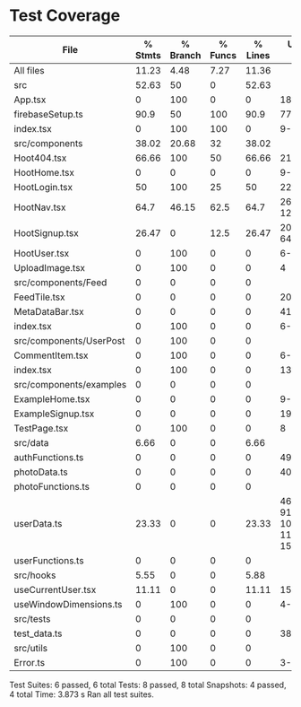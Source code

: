 # Test Coverage

File                     | % Stmts | % Branch | % Funcs | % Lines | Uncovered Line #s
-------------------------|---------|----------|---------|---------|----------------------------------------
All files                |   11.23 |     4.48 |    7.27 |   11.36 |
 src                     |   52.63 |       50 |       0 |   52.63 |
  App.tsx                |       0 |      100 |       0 |       0 | 18-103
  firebaseSetup.ts       |    90.9 |       50 |     100 |    90.9 | 77
  index.tsx              |       0 |      100 |     100 |       0 | 9-23
 src/components          |   38.02 |    20.68 |      32 |   38.02 |
  Hoot404.tsx            |   66.66 |      100 |      50 |   66.66 | 21
  HootHome.tsx           |       0 |        0 |       0 |       0 | 9-17
  HootLogin.tsx          |      50 |      100 |      25 |      50 | 22-27,48-61
  HootNav.tsx            |    64.7 |    46.15 |    62.5 |    64.7 | 26,43,85,96-121
  HootSignup.tsx         |   26.47 |        0 |    12.5 |   26.47 | 20-34,42-64,104-161
  HootUser.tsx           |       0 |      100 |       0 |       0 | 6-7
  UploadImage.tsx        |       0 |      100 |       0 |       0 | 4
 src/components/Feed     |       0 |        0 |       0 |       0 |
  FeedTile.tsx           |       0 |        0 |       0 |       0 | 20-72
  MetaDataBar.tsx        |       0 |        0 |       0 |       0 | 41-223
  index.tsx              |       0 |      100 |       0 |       0 | 6-18
 src/components/UserPost |       0 |      100 |       0 |       0 |
  CommentItem.tsx        |       0 |      100 |       0 |       0 | 6-10
  index.tsx              |       0 |      100 |       0 |       0 | 13-68
 src/components/examples |       0 |        0 |       0 |       0 |
  ExampleHome.tsx        |       0 |        0 |       0 |       0 | 9-14
  ExampleSignup.tsx      |       0 |        0 |       0 |       0 | 19-97
  TestPage.tsx           |       0 |      100 |       0 |       0 | 8
 src/data                |    6.66 |        0 |       0 |    6.66 |
  authFunctions.ts       |       0 |        0 |       0 |       0 | 49-306
  photoData.ts           |       0 |        0 |       0 |       0 | 40-158
  photoFunctions.ts      |       0 |        0 |       0 |       0 |
  userData.ts            |   23.33 |        0 |       0 |   23.33 | 46-59,70-91,99-106,118-119,140,147-151
  userFunctions.ts       |       0 |        0 |       0 |       0 |
 src/hooks               |    5.55 |        0 |       0 |    5.88 |
  useCurrentUser.tsx     |   11.11 |        0 |       0 |   11.11 | 15-34
  useWindowDimensions.ts |       0 |      100 |       0 |       0 | 4-23
 src/tests               |       0 |        0 |       0 |       0 |
  test_data.ts           |       0 |        0 |       0 |       0 | 38-274
 src/utils               |       0 |      100 |       0 |       0 |
  Error.ts               |       0 |      100 |       0 |       0 | 3-4

Test Suites: 6 passed, 6 total
Tests:       8 passed, 8 total
Snapshots:   4 passed, 4 total
Time:        3.873 s
Ran all test suites.
